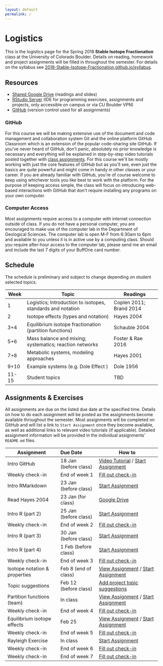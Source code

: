 ```yaml
---
layout: default
permalink: /
---
```


# Logistics

This is the logistics page for the Spring 2018 **Stable Isotope Fractionation** class at the University of Colorado Boulder. Details on reading, homework and project assignments will be filled in throughout the semester. For details on the syllabus see [2018-Stable-Isotope-Fractionation.github.io/syllabus](https://2018-Stable-Isotope-Fractionation.github.io/syllabus).

## Resources

 - [Shared Google Drive](https://goo.gl/yYxMR1) (readings and slides)
 - [RStudio Server](moab.colorado.edu:8787) (IDE for programming exercises, assignments and projects, only accessible on campus or via CU Boulder VPN)
 - [GitHub](https://github.com/) (version control used for all assignments)

### GitHub

For this course we will be making extensive use of the document and code management and collaboration system Git and the online platform GitHub Classroom which is an extension of the popular code-sharing site GitHub. If you've never heard of GitHub, don't panic, absolutely no prior knowledge is necessary and everything will be explained in step-by-step video tutorials posted together with [class assignments](https://2018-Stable-Isotope-Fractionation.github.io/schedule/#assignments). For this course we'll be mostly working with just the core features of GitHub but as you'll see, even just the basics are quite powerful and might come in handy in other classes or your career. If you are already familiar with GitHub, you're of course welcome to keep using whichever tools you like best to work with the platform. For the purpose of keeping access simple, the class will focus on introducing web-based interactions with GitHub that don't require installing any programs on your own computer.

### Computer Access

Most assignments require access to a computer with internet connection outside of class. If you do not have a personal computer, you are encouraged to make use of the computer lab in the Department of Geological Sciences. The computer lab is open M-F from 6:30am to 6pm and available to you unless it is in active use by a computing class. Should you require after-hour access to the computer lab, please send me an email and include the last 7 digits of your BuffOne card number.

## Schedule

The schedule is preliminary and subject to change depending on student selected topics.

Week  | Topic                                                       | Readings
------|-------------------------------------------------------------|------------------------
1     | Logistics; Introduction to isotopes, standards and notation | Coplen 2011; Brand 2014
2     | Isotope effects (types and notation)                        | Hayes 2004
3+4   | Equilibrium isotope fractionation (partition functions)     | Schauble 2004
5+6   | Mass balance and mixing; systematics; reaction networks     | Foster & Rae 2016
7+8   | Metabolic systems, modeling approaches                      | Hayes 2001
9+10  | Example systems (e.g. Dole Effect )                         | Dole 1956
11-15 | Student topics                                              | TBD

## Assignments & Exercises

All assignments are due on the listed due date at the specified time. Details on how to do each assignment will be posted as the assignments become available throughout the semester. Most assignments will be completed on GitHub and will list a link to `Start Assignment` once they become available, as well as additional links to relevant video tutorials (if applicable). Detailed assignment information will be provided in the individual assignments' `README.md` files.


| Assignment                    | Due Date              | How to                                                                                                       |
|-------------------------------|:----------------------|--------------------------------------------------------------------------------------------------------------|
| Intro GitHub                  | 18 Jan (before class) | [Video Tutorial](https://youtu.be/bRkpm1LTpkY) / [Start Assignment](https://classroom.github.com/a/wAvQp94F) |
| Weekly check-in               | End of week 1         | [Fill out check-in](https://goo.gl/forms/HRXTCgUi8AwLEMRr1)                                                  |
| Intro RMarkdown               | 23 Jan (before class) | [Start Assignment](https://classroom.github.com/a/2u8l1Z_E)                                                  |
| Read Hayes 2004               | 23 Jan (for class)    | [Google Drive](https://goo.gl/yYxMR1)                                                                        |
| Intro R (part 2)              | 25 Jan (before class) | [Start Assignment](https://classroom.github.com/a/fO619WiO)                                                  |
| Weekly check-in               | End of week 2         | [Fill out check-in](https://goo.gl/forms/dlvbqVdMwBC9Pfyv1)                                                  |
| Intro R (part 3)              | 30 Jan (before class) | [Start Assignment](https://classroom.github.com/a/Xpt8I_bV)                                                  |
| Intro R (part 4)              | 1 Feb (before class)  | [Start Assignment](https://classroom.github.com/a/ilcAWDFw)                                                  |
| Weekly check-in               | End of week 3         | [Fill out check-in](https://goo.gl/forms/ZnNruk9K5vUvLa802)                                                  |
| Isotope notation & properties | Feb 8 (end of class)  | [View Assignment](https://goo.gl/oA8xk4) / [Start Assignment](https://classroom.github.com/a/vXT7DF9e)       |
| Topic suggestions             | Feb 12 (before class) | [Add project topic suggestions](https://goo.gl/qhfGYh)                                                       |
| Partition functions (team)    | In class              | [View Assignment](https://goo.gl/eiXDb3) / [Start Assignment](https://classroom.github.com/g/VnYn3Zv1)       |
| Weekly check-in               | End of week 4         | [Fill out check-in](https://goo.gl/forms/DpMJ29yBCRpExOLj2)                                                  |
| Equilibrium isotope effects   | Feb 25                | [View Assignment](https://goo.gl/fpXf7p) / [Start Assignment](https://classroom.github.com/a/KbNzai1M)       |
| Weekly check-in               | End of week 5         | [Fill out check-in](https://goo.gl/forms/F2xC1QXJfUW4Jt9m2)                                                  |
| Rayleigh Exercise             | In class              | [Start Assignment](https://classroom.github.com/a/rr0l0l-V)                                                  |
| Weekly check-in               | End of week 6         | [Fill out check-in](https://goo.gl/forms/1vrfugBBX2MTGros1)                                                  |
| Weekly check-in               | End of week 7         | [Fill out check-in](https://goo.gl/forms/Y7OKE68nvIznQHhJ3)                                                  |
